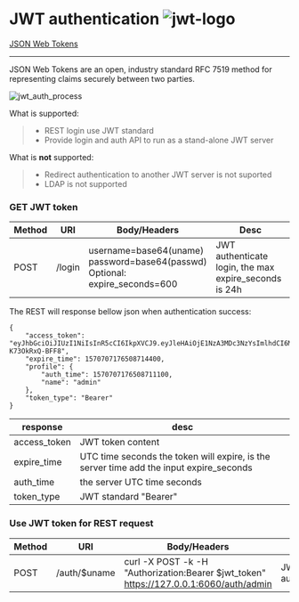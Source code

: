 # JWT authentication  ![jwt-logo](https://jwt.io/img/pic_logo.svg)
[JSON Web Tokens](https://jwt.io/)

------

JSON Web Tokens are an open, industry standard RFC 7519 method for representing claims securely between two parties.

![jwt_auth_process](https://cdn2.auth0.com/docs/media/articles/api-auth/client-credentials-grant.png)

What is supported:

> * REST login use JWT standard
> * Provide login and auth API to run as a stand-alone JWT server

What is **not** supported:
> * Redirect authentication to another JWT server is not suported
> * LDAP is not supported


### GET JWT token

Method | URI | Body/Headers | Desc
---|---|---|---
POST| /login | username=base64(uname) <br> password=base64(passwd) <br> Optional: <br> expire_seconds=600 | JWT authenticate login, the max expire_seconds is 24h

The REST will response bellow json when authentication success:

```
{
	"access_token": "eyJhbGciOiJIUzI1NiIsInR5cCI6IkpXVCJ9.eyJleHAiOjE1NzA3MDc3NzYsImlhdCI6MTU3MDcwNzE3NiwiaXNzIjoiYXBwbWdyLWF1dGgwIiwibmFtZSI6ImFkbWluIn0.CF_jXy4IrGpl0HKvM8Vh_T7LsGTGO-K73OkRxQ-BFF8",
	"expire_time": 1570707176508714400,
	"profile": {
		"auth_time": 1570707176508711100,
		"name": "admin"
	},
	"token_type": "Bearer"
}
```

| response   |  desc   | 
| --------   | -----  |
| access_token     | JWT token content |
| expire_time |  UTC time seconds the token will expire, is the server time  add the input expire_seconds| 
| auth_time | the server UTC time seconds |
| token_type | JWT standard "Bearer" | 


### Use JWT token for REST request

Method | URI | Body/Headers | Desc
---|---|---|---
POST| /auth/$uname | curl -X POST -k -H "Authorization:Bearer \$jwt_token" https://127.0.0.1:6060/auth/admin | JWT token authenticate